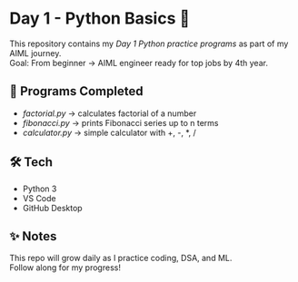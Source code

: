 # Day 1 - Python Basics 🚀

This repository contains my *Day 1 Python practice programs* as part of my AIML journey.  
Goal: From beginner → AIML engineer ready for top jobs by 4th year.  

## 📌 Programs Completed
- *factorial.py* → calculates factorial of a number  
- *fibonacci.py* → prints Fibonacci series up to n terms  
- *calculator.py* → simple calculator with +, -, *, /  

## 🛠 Tech
- Python 3  
- VS Code  
- GitHub Desktop  

## ✨ Notes
This repo will grow daily as I practice coding, DSA, and ML.  
Follow along for my progress!
